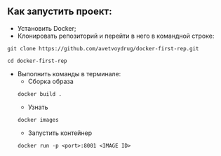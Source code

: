 ## Как запустить проект:

- Установить Docker;
- Клонировать репозиторий и перейти в него в командной строке:
```
git clone https://github.com/avetvoydrug/docker-first-rep.git
```
```
cd docker-first-rep
```
- Выполнить команды в терминале:
    - Сборка образа
    ```
    docker build .
    ```
    - Узнать <IMAGE ID>
    ```
    docker images
    ```
    - Запустить контейнер
    ```
    docker run -p <port>:8001 <IMAGE ID>
    ```